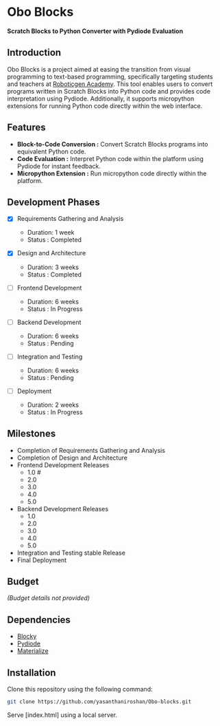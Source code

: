 # Obo Blocks

**Scratch Blocks to Python Converter with Pydiode Evaluation**

## Introduction

Obo Blocks is a project aimed at easing the transition from visual programming to text-based programming, specifically targeting students and teachers at [Roboticgen Academy](https://roboticgenacademy.com/). This tool enables users to convert programs written in Scratch Blocks into Python code and provides code interpretation using Pydiode. Additionally, it supports micropython extensions for running Python code directly within the web interface.

## Features

- **Block-to-Code Conversion :** Convert Scratch Blocks programs into equivalent Python code.
- **Code Evaluation :** Interpret Python code within the platform using Pydiode for instant feedback.
- **Micropython Extension :** Run micropython code directly within the platform.

## Development Phases

- [x] Requirements Gathering and Analysis
    - Duration: 1 week
    - Status : Completed

- [x] Design and Architecture
    - Duration: 3 weeks
    - Status : Completed

- [ ] Frontend Development
    - Duration: 6 weeks
    - Status : In Progress

- [ ] Backend Development
    - Duration: 6 weeks
    - Status : Pending

- [ ] Integration and Testing
    - Duration: 6 weeks
    - Status : Pending

- [ ] Deployment
    - Duration: 2 weeks
    - Status : In Progress

## Milestones

- Completion of Requirements Gathering and Analysis
- Completion of Design and Architecture
- Frontend Development Releases 
    - 1.0 #
    - 2.0
    - 3.0 
    - 4.0
    - 5.0
- Backend Development Releases 
    - 1.0
    - 2.0
    - 3.0
    - 4.0
    - 5.0
- Integration and Testing stable Release
- Final Deployment

## Budget

*(Budget details not provided)*

## Dependencies

- [Blocky](https://developers.google.com/blockly)
- [Pydiode](https://pyodide.org/en/stable/)
- [Materialize](https://materializecss.com/)

## Installation

Clone this repository using the following command:

```bash
git clone https://github.com/yasanthaniroshan/Obo-blocks.git
```
Serve [index.html] using a local server.

